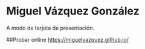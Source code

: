 # Miguel Vázquez González

A modo de tarjeta de presentación.

##Probar online
https://miguelvazquez.github.io/